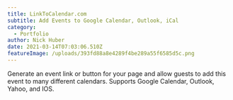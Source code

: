 ```yaml
---
title: LinkToCalendar.com
subtitle: Add Events to Google Calendar, Outlook, iCal
category:
  - Portfolio
author: Nick Huber
date: 2021-03-14T07:03:06.510Z
featureImage: /uploads/393fd88a8e4289f4be289a55f6585d5c.png
---
```

Generate an event link or button for your page and allow guests to add this event to many different calendars. Supports Google Calendar, Outlook, Yahoo, and IOS.